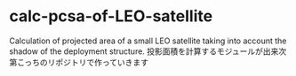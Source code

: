 # calc-pcsa-of-LEO-satellite
Calculation of projected area of a small LEO satellite taking into account the shadow of the deployment structure.
投影面積を計算するモジュールが出来次第こっちのリポジトリで作っていきます
